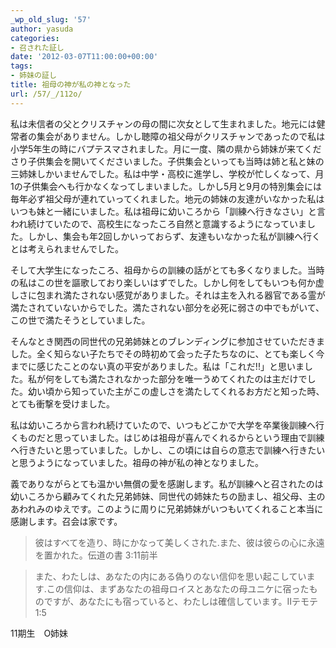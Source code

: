 ```yaml
---
_wp_old_slug: '57'
author: yasuda
categories:
- 召された証し
date: '2012-03-07T11:00:00+00:00'
tags:
- 姉妹の証し
title: 祖母の神が私の神となった
url: /57/_/112o/
---
```

私は未信者の父とクリスチャンの母の間に次女として生まれました。地元には健常者の集会がありません。しかし聴障の祖父母がクリスチャンであったので私は小学5年生の時にバプテスマされました。月に一度、隣の県から姉妹が来てくださり子供集会を開いてくださいました。子供集会といっても当時は姉と私と妹の三姉妹しかいませんでした。私は中学・高校に進学し、学校が忙しくなって、月1の子供集会へも行かなくなってしまいました。しかし5月と9月の特別集会には毎年必ず祖父母が連れていってくれました。地元の姉妹の友達がいなかった私はいつも妹と一緒にいました。私は祖母に幼いころから「訓練へ行きなさい」と言われ続けていたので、高校生になったころ自然と意識するようになっていました。しかし、集会も年2回しかいっておらず、友達もいなかった私が訓練へ行くとは考えられませんでした。

そして大学生になったころ、祖母からの訓練の話がとても多くなりました。当時の私はこの世を謳歌しており楽しいはずでした。しかし何をしてもいつも何か虚しさに包まれ満たされない感覚がありました。それは主を入れる器官である霊が満たされていないからでした。満たされない部分を必死に弱さの中でもがいて、この世で満たそうとしていました。

そんなとき関西の同世代の兄弟姉妹とのブレンディングに参加させていただきました。全く知らない子たちでその時初めて会った子たちなのに、とても楽しく今までに感じたことのない真の平安がありました。私は「これだ!!」と思いました。私が何をしても満たされなかった部分を唯一うめてくれたのは主だけでした。幼い頃から知っていた主がこの虚しさを満たしてくれるお方だと知った時、とても衝撃を受けました。

私は幼いころから言われ続けていたので、いつもどこかで大学を卒業後訓練へ行くものだと思っていました。はじめは祖母が喜んでくれるからという理由で訓練へ行きたいと思っていました。しかし、この頃には自らの意志で訓練へ行きたいと思うようになっていました。祖母の神が私の神となりました。

義でありながらとても温かい無償の愛を感謝します。私が訓練へと召されたのは幼いころから顧みてくれた兄弟姉妹、同世代の姉妹たちの励まし、祖父母、主のあわれみのゆえです。このように周りに兄弟姉妹がいつもいてくれること本当に感謝します。召会は家です。

> 彼はすべてを造り、時にかなって美しくされた.また、彼は彼らの心に永遠を置かれた。伝道の書 3:11前半

> また、わたしは、あなたの内にある偽りのない信仰を思い起こしています.この信仰は、まずあなたの祖母ロイスとあなたの母ユニケに宿ったものですが、あなたにも宿っていると、わたしは確信しています。Ⅱテモテ 1:5

11期生　O姉妹